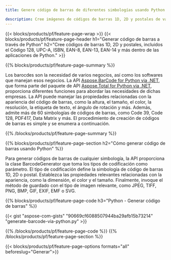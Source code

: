 ```yaml
---
title: Genere código de barras de diferentes simbologías usando Python 

description: Cree imágenes de códigos de barras 1D, 2D y postales de varias simbologías, incluidas 128 y QR en Python usando un código de pocas líneas 
---
```


{{< blocks/products/pf/feature-page-wrap >}}
{{< blocks/products/pf/feature-page-header h1="Generar código de barras a través de Python" h2="Cree códigos de barras 1D, 2D y postales, incluidos el Código 128, UPC-A, ISBN, EAN-8, EAN-13, EAN-14 y más dentro de las aplicaciones de Python." >}}

{{% blocks/products/pf/feature-page-summary %}}

Los barocdes son la necesidad de varios negocios, así como los softwares que manejan esos negocios. La API [Aspose.BarCode for Python via .NET](https://products.aspose.com/barcode/python-net/), que forma parte del paquete de API [Aspose.Total for Python via .NET](https://products.aspose.com/total/python-net/), proporciona diferentes funciones para abordar las necesidades de dichas empresas. La API puede manejar las propiedades relacionadas con la apariencia del código de barras, como la altura, el tamaño, el color, la resolución, la etiqueta de texto, el ángulo de rotación y más. Además, admite más de 60 simbologías de códigos de barras, como Code 39, Code 128, PDF417, Data Matrix y más. El procedimiento de creación de códigos de barras es simple y se enumera a continuación.

{{% /blocks/products/pf/feature-page-summary  %}}

{{% blocks/products/pf/feature-page-section  h2="Cómo generar código de barras usando Python" %}}

Para generar códigos de barras de cualquier simbología, la API proporciona la clase BarcodeGenerator que toma los tipos de codificación como parámetro. El tipo de codificación define la simbología de código de barras 1D, 2D o postal. Establezca las propiedades relevantes relacionadas con la apariencia, como la dimensión, el color y el tamaño. Finalmente, invoque el método de guardado con el tipo de imagen relevante, como JPEG, TIFF, PNG, BMP, GIF, EXIF, EMF o SVG.

{{% blocks/products/pf/feature-page-code h3="Python - Generar código de barras" %}}

{{< gist "aspose-com-gists" "90669cf6088507944ba29afb15b73214" "generate-barcode-via-python.py" >}}

{{% /blocks/products/pf/feature-page-code  %}}
{{% /blocks/products/pf/feature-page-section %}}

{{< blocks/products/pf/feature-page-options formats="all" beforeslug="Generar">}}